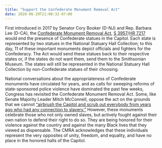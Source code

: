 ```yaml
---
title: "Support the Confederate Monument Removal Act"
date: 2020-06-29T21:08:32-07:00
---
```

First introduced in 2017 by Senator Cory Booker (D-NJ) and Rep. Barbara Lee (D-CA), the [Confederate Monument Removal Act](https://www.booker.senate.gov/news/press/booker-lee-re-introduce-bicameral-bill-to-remove-confederate-statues-from-capitol), [S 3957](https://www.congress.gov/bill/116th-congress/senate-bill/3957)/[HR 7217](https://www.congress.gov/bill/116th-congress/house-bill/7217) would end the presence of Confederate statues in the Capitol. Each state is represented by two statues in the National Statuary Hall Collection; to this day, 11 of these important monuments depict officials and fighters for the Confederacy. The Act would send these statues back to their respective states or, if the states do not want them, send them to the Smithsonian Museum. The states will still be represented in the National Statuary Hall Collection by non-Confederate statues of their choosing.

National conversations about the appropriateness of Confederate monuments have circulated for years, and as calls for sweeping reforms of state-sponsored police violence have dominated the past few weeks, Congress has revisited the Confederate Monument Removal Act. Some, like Senate Majority Leader Mitch McConnell, oppose the act on the grounds that we cannot [“airbrush the Capitol and scrub out everybody from years ago who had any connection to slavery.”](https://www.politico.com/news/2020/06/16/mcconnell-confederate-statues-capitol-323037) However, these monuments celebrate those who not only owned slaves, but actively fought against their own nation to defend their right to do so. They are being honored for their violence against the country and against the many Black lives that they viewed as dispensable. The CMRA acknowledges that these individuals represent the very opposites of unity, freedom, and equality, and have no place in the honored halls of the Capitol. 
